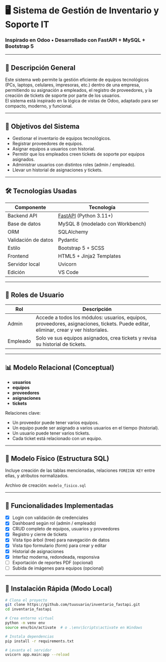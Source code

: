 # 🖥️ Sistema de Gestión de Inventario y Soporte IT  
### Inspirado en Odoo • Desarrollado con FastAPI + MySQL + Bootstrap 5

---

## 📌 Descripción General

Este sistema web permite la gestión eficiente de equipos tecnológicos (PCs, laptops, celulares, impresoras, etc.) dentro de una empresa, permitiendo su asignación a empleados, el registro de proveedores, y la creación de tickets de soporte por parte de los usuarios.  
El sistema está inspirado en la lógica de vistas de Odoo, adaptado para ser compacto, moderno, y funcional.

---

## 🎯 Objetivos del Sistema

- Gestionar el inventario de equipos tecnológicos.
- Registrar proveedores de equipos.
- Asignar equipos a usuarios con historial.
- Permitir que los empleados creen tickets de soporte por equipos asignados.
- Administrar usuarios con distintos roles (admin / empleado).
- Llevar un historial de asignaciones y tickets.

---

## 🛠️ Tecnologías Usadas

| Componente | Tecnología |
|------------|------------|
| Backend API | [FastAPI](https://fastapi.tiangolo.com/) (Python 3.11+) |
| Base de datos | MySQL 8 (modelado con Workbench) |
| ORM | SQLAlchemy |
| Validación de datos | Pydantic |
| Estilo | Bootstrap 5 + SCSS |
| Frontend | HTML5 + Jinja2 Templates |
| Servidor local | Uvicorn |
| Edición | VS Code |

---
## 🔐 Roles de Usuario

| Rol       | Descripción |
|-----------|-------------|
| Admin     | Accede a todos los módulos: usuarios, equipos, proveedores, asignaciones, tickets. Puede editar, eliminar, crear y ver historiales. |
| Empleado  | Solo ve sus equipos asignados, crea tickets y revisa su historial de tickets. |

---

## 📊 Modelo Relacional (Conceptual)

- **usuarios**
- **equipos**
- **proveedores**
- **asignaciones**
- **tickets**

Relaciones clave:
- Un proveedor puede tener varios equipos.
- Un equipo puede ser asignado a varios usuarios en el tiempo (historial).
- Un usuario puede tener varios tickets.
- Cada ticket está relacionado con un equipo.

---

## 🧱 Modelo Físico (Estructura SQL)

Incluye creación de las tablas mencionadas, relaciones `FOREIGN KEY` entre ellas, y atributos normalizados.

Archivo de creación: `modelo_fisico.sql`

---

## 📁 Funcionalidades Implementadas

- [x] Login con validación de credenciales
- [x] Dashboard según rol (admin / empleado)
- [x] CRUD completo de equipos, usuarios y proveedores
- [x] Registro y cierre de tickets
- [x] Vista tipo árbol (tree) para navegación de datos
- [x] Vista tipo formulario (form) para crear y editar
- [x] Historial de asignaciones
- [x] Interfaz moderna, redondeada, responsiva
- [ ] Exportación de reportes PDF (opcional)
- [ ] Subida de imágenes para equipos (opcional)

---

## 🚀 Instalación Rápida (Modo Local)

```bash
# Clona el proyecto
git clone https://github.com/tuusuario/inventario_fastapi.git
cd inventario_fastapi

# Crea entorno virtual
python -m venv env
source env/bin/activate  # o .\env\Scripts\activate en Windows

# Instala dependencias
pip install -r requirements.txt

# Levanta el servidor
uvicorn app.main:app --reload